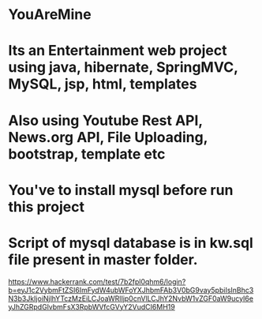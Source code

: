 
# YouAreMine
# Its an Entertainment web project using java, hibernate, SpringMVC, MySQL, jsp, html, templates
# Also using Youtube Rest API, News.org API, File Uploading, bootstrap, template etc

# You've to install mysql before run this project
# Script of mysql database is in kw.sql file present in master folder.



https://www.hackerrank.com/test/7b2fpl0qhm6/login?b=eyJ1c2VybmFtZSI6ImFydW4ubWFoYXJhbmFAb3V0bG9vay5pbiIsInBhc3N3b3JkIjoiNjlhYTczMzEiLCJoaWRlIjp0cnVlLCJhY2NvbW1vZGF0aW9ucyI6eyJhZGRpdGlvbmFsX3RpbWVfcGVyY2VudCI6MH19



